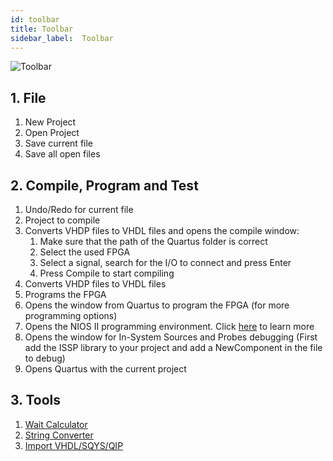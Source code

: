 ```yaml
---
id: toolbar
title: Toolbar
sidebar_label:  Toolbar
---
```


![Toolbar](/img/ide/Toolbar.png)

## 1. File
1. New Project
2. Open Project
3. Save current file
4. Save all open files

## 2. Compile, Program and Test
1. Undo/Redo for current file
2. Project to compile
3. Converts VHDP files to VHDL files and opens the compile window:
   1. Make sure that the path of the Quartus folder is correct
   2. Select the used FPGA
   3. Select a signal, search for the I/O to connect and press Enter
   4. Press Compile to start compiling
4. Converts VHDP files to VHDL files
5. Programs the FPGA
6. Opens the window from Quartus to program the FPGA (for more programming options)
7. Opens the NIOS II programming environment. Click [here](/docs/guide_nios2) to learn more
8. Opens the window for In-System Sources and Probes debugging (First add the ISSP library to your project and add a NewComponent in the file to debug)
9. Opens Quartus with the current project

## 3. Tools
1. [Wait Calculator](/docs/ide_tools_wait)
2. [String Converter](/docs/ide_tools_string)
3. [Import VHDL/SQYS/QIP](/docs/ide_tools_import)